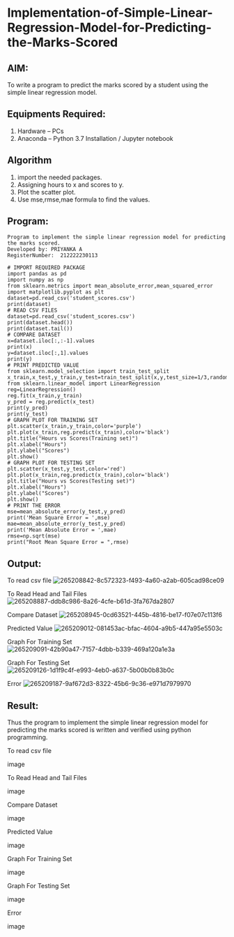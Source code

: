 # Implementation-of-Simple-Linear-Regression-Model-for-Predicting-the-Marks-Scored

## AIM:
To write a program to predict the marks scored by a student using the simple linear regression model.

## Equipments Required:
1. Hardware – PCs
2. Anaconda – Python 3.7 Installation / Jupyter notebook

## Algorithm
1. import the needed packages.
2. Assigning hours to x and scores to y.
3. Plot the scatter plot.
4. Use mse,rmse,mae formula to find the values.

## Program:
```
Program to implement the simple linear regression model for predicting the marks scored.
Developed by: PRIYANKA A
RegisterNumber:  212222230113
```
```
# IMPORT REQUIRED PACKAGE
import pandas as pd
import numpy as np
from sklearn.metrics import mean_absolute_error,mean_squared_error
import matplotlib.pyplot as plt
dataset=pd.read_csv('student_scores.csv')
print(dataset)
# READ CSV FILES
dataset=pd.read_csv('student_scores.csv')
print(dataset.head())
print(dataset.tail())
# COMPARE DATASET
x=dataset.iloc[:,:-1].values
print(x)
y=dataset.iloc[:,1].values
print(y)
# PRINT PREDICTED VALUE
from sklearn.model_selection import train_test_split
x_train,x_test,y_train,y_test=train_test_split(x,y,test_size=1/3,random_state=0)
from sklearn.linear_model import LinearRegression
reg=LinearRegression()
reg.fit(x_train,y_train)
y_pred = reg.predict(x_test)
print(y_pred)
print(y_test)
# GRAPH PLOT FOR TRAINING SET
plt.scatter(x_train,y_train,color='purple')
plt.plot(x_train,reg.predict(x_train),color='black')
plt.title("Hours vs Scores(Training set)")
plt.xlabel("Hours")
plt.ylabel("Scores")
plt.show()
# GRAPH PLOT FOR TESTING SET
plt.scatter(x_test,y_test,color='red')
plt.plot(x_train,reg.predict(x_train),color='black')
plt.title("Hours vs Scores(Testing set)")
plt.xlabel("Hours")
plt.ylabel("Scores")
plt.show()
# PRINT THE ERROR
mse=mean_absolute_error(y_test,y_pred)
print('Mean Square Error = ',mse)
mae=mean_absolute_error(y_test,y_pred)
print('Mean Absolute Error = ',mae)
rmse=np.sqrt(mse)
print("Root Mean Square Error = ",rmse)
```

## Output:
To read csv file
![265208842-8c572323-f493-4a60-a2ab-605cad98ce09](https://github.com/PriyankaAnnadurai/Implementation-of-Simple-Linear-Regression-Model-for-Predicting-the-Marks-Scored/assets/118351569/46abc92c-8264-4158-b221-ab8bc42f4d06)






To Read Head and Tail Files
![265208887-ddb8c986-8a26-4cfe-b61d-3fa767da2807](https://github.com/PriyankaAnnadurai/Implementation-of-Simple-Linear-Regression-Model-for-Predicting-the-Marks-Scored/assets/118351569/1fcb57d1-c99e-4bd5-b6ed-c33b3a83c681)







Compare Dataset
![265208945-0cd63521-445b-4816-be17-f07e07c113f6](https://github.com/PriyankaAnnadurai/Implementation-of-Simple-Linear-Regression-Model-for-Predicting-the-Marks-Scored/assets/118351569/f348c855-a4b0-4190-9ab4-476f47079d0c)










Predicted Value
![265209012-081453ac-bfac-4604-a9b5-447a95e5503c](https://github.com/PriyankaAnnadurai/Implementation-of-Simple-Linear-Regression-Model-for-Predicting-the-Marks-Scored/assets/118351569/f8dc563b-4080-41ed-954b-922a85817df9)














Graph For Training Set
![265209091-42b90a47-7157-4dbb-b339-469a120a1e3a](https://github.com/PriyankaAnnadurai/Implementation-of-Simple-Linear-Regression-Model-for-Predicting-the-Marks-Scored/assets/118351569/caefb1d8-40a0-4c75-b8c5-3683f03c79fb)






















Graph For Testing Set
![265209126-1d1f9c4f-e993-4eb0-a637-5b00b0b83b0c](https://github.com/PriyankaAnnadurai/Implementation-of-Simple-Linear-Regression-Model-for-Predicting-the-Marks-Scored/assets/118351569/c4b20e0c-7586-455b-b904-9c62b187fc30)
































Error
![265209187-9af672d3-8322-45b6-9c36-e971d7979970](https://github.com/PriyankaAnnadurai/Implementation-of-Simple-Linear-Regression-Model-for-Predicting-the-Marks-Scored/assets/118351569/e092012b-cbed-4bb6-9491-925c4e8b8e53)


## Result:
Thus the program to implement the simple linear regression model for predicting the marks scored is written and verified using python programming.


To read csv file

image

To Read Head and Tail Files

image

Compare Dataset

image

Predicted Value

image

Graph For Training Set

image

Graph For Testing Set

image

Error

image
